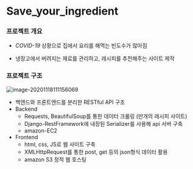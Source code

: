 # Save_your_ingredient

### 프로젝트 개요

- *COVID-19* 상황으로 집에서 요리를 해먹는 빈도수가 많아짐

- 냉장고에서 버려지는 재료를 관리하고, 레시피를 추천해주는 사이트 제작

### 프로젝트 구조

![image-20201118111156069](C:\Users\Administrator\AppData\Roaming\Typora\typora-user-images\image-20201118111156069.png)

- 백엔드와 프론트엔드를 분리한 RESTful API 구조
- Backend
  - Requests, BeautifulSoup를 통한 데이터 크롤링 (만개의 레시피 사이트)
  - Django-RestFramework에 내장된 Serializer를 사용해 api 서버 구축
  - amazon-EC2
- Frontend
  - html, css, JS로 웹 사이트 구축
  - XMLHttpRequest를 통한 post, get 등의 json형식 데이터 활용
  - amazon S3 정적 웹 호스팅